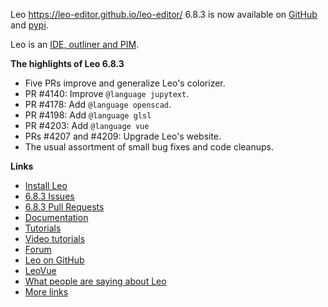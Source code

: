 Leo https://leo-editor.github.io/leo-editor/ 6.8.3 is now available on [GitHub](https://github.com/leo-editor/leo-editor/releases) and [pypi](https://pypi.org/project/leo/).

Leo is an [IDE, outliner and PIM](https://leo-editor.github.io/leo-editor/preface.html).

**The highlights of Leo 6.8.3**

- Five PRs improve and generalize Leo's colorizer.
- PR #4140: Improve ``@language jupytext``.
- PR #4178: Add ``@language openscad``.
- PR #4198: Add ``@language glsl``
- PR #4203: Add ``@language vue``
- PRs #4207 and #4209: Upgrade Leo's website.
- The usual assortment of small bug fixes and code cleanups.

**Links**

- [Install Leo](https://leo-editor.github.io/leo-editor/installing.html)
- [6.8.3 Issues](https://github.com/leo-editor/leo-editor/issues?q=is%3Aissue+milestone%3A6.8.3+)
- [6.8.3 Pull Requests](https://github.com/leo-editor/leo-editor/pulls?q=is%3Apr+milestone%3A6.8.3)
- [Documentation](https://leo-editor.github.io/leo-editor/leo_toc.html)
- [Tutorials](https://leo-editor.github.io/leo-editor/tutorial.html)
- [Video tutorials](https://leo-editor.github.io/leo-editor/screencasts.html)
- [Forum](http://groups.google.com/group/leo-editor)
- [Leo on GitHub](https://github.com/leo-editor/leo-editor)
- [LeoVue](https://github.com/kaleguy/leovue#leo-vue)
- [What people are saying about Leo](https://leo-editor.github.io/leo-editor/testimonials.html)
- [More links](https://leo-editor.github.io/leo-editor/leoLinks.html)
